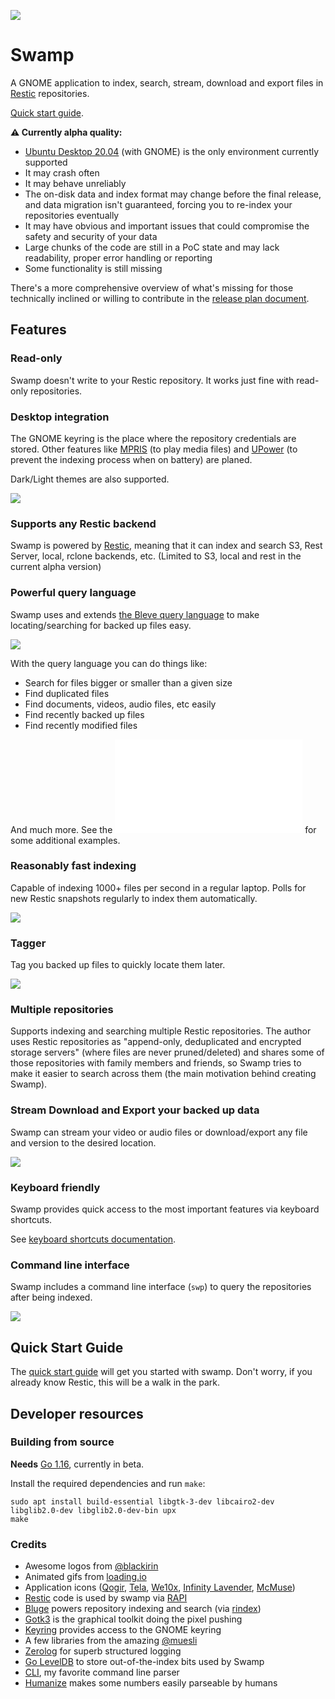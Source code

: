 ![](docs/images/banner.jpg)

# Swamp

A GNOME application to index, search, stream, download and export files in [Restic](https://restic.net) repositories.

[Quick start guide](docs/quickstart.md).

**⚠️ Currently alpha quality:**

* [Ubuntu Desktop 20.04](https://releases.ubuntu.com/20.04) (with GNOME) is the only environment currently supported
* It may crash often
* It may behave unreliably
* The on-disk data and index format may change before the final release, and data migration isn't guaranteed, forcing you to re-index your repositories eventually
* It may have obvious and important issues that could compromise the safety and security of your data
* Large chunks of the code are still in a PoC state and may lack readability, proper error handling or reporting
* Some functionality is still missing

There's a more comprehensive overview of what's missing for those technically inclined or willing to contribute in the [release plan document](docs/release_plan.md).

## Features

### Read-only

Swamp doesn't write to your Restic repository. It works just fine with read-only repositories.

### Desktop integration

The GNOME keyring is the place where the repository credentials are stored. Other features like [MPRIS](https://specifications.freedesktop.org/mpris-spec/latest/) (to play media files) and [UPower](https://upower.freedesktop.org/) (to prevent the indexing process when on battery) are planed.

Dark/Light themes are also supported.

![](docs/images/dark-light.png)

### Supports any Restic backend

Swamp is powered by [Restic](https://restic.net), meaning that it can index and search S3, Rest Server, local, rclone backends, etc. (Limited to S3, local and rest in the current alpha version)

### Powerful query language

Swamp uses and extends [the Bleve query language](https://blevesearch.com/docs/Query/) to make locating/searching for backed up files easy.

![](docs/images/search.png)

With the query language you can do things like:

* Search for files bigger or smaller than a given size
* Find duplicated files
* Find documents, videos, audio files, etc easily
* Find recently backed up files
* Find recently modified files

And much more. See the ![query language tutorial](docs/queries.md) for some additional examples.

### Reasonably fast indexing

Capable of indexing 1000+ files per second in a regular laptop. Polls for new Restic snapshots regularly to index them automatically.

![](docs/images/swamp-index.gif)

### Tagger

Tag you backed up files to quickly locate them later.

![](docs/images/tags.png)

### Multiple repositories

Supports indexing and searching multiple Restic repositories. The author uses Restic repositories as "append-only, deduplicated and encrypted storage servers" (where files are never pruned/deleted) and shares some of those repositories with family members and friends, so Swamp tries to make it easier to search across them (the main motivation behind creating Swamp).

### Stream Download and Export your backed up data

Swamp can stream your video or audio files or download/export any file and version to the desired location.

![](docs/images/menu.png)

### Keyboard friendly

Swamp provides quick access to the most important features via keyboard shortcuts.

See [keyboard shortcuts documentation](docs/keyboard-shortcuts.md).

### Command line interface

Swamp includes a command line interface (`swp`) to query the repositories after being indexed.

![](docs/images/cli.png)

## Quick Start Guide

The [quick start guide](docs/quickstart.md) will get you started with swamp. Don't worry, if you already know Restic, this will be a walk in the park.

## Developer resources

### Building from source

**Needs** [Go 1.16](https://golang.org/dl/#unstable), currently in beta.

Install the required dependencies and run `make`:

```
sudo apt install build-essential libgtk-3-dev libcairo2-dev libglib2.0-dev libglib2.0-dev-bin upx
make
```

### Credits

* Awesome logos from [@blackirin](https://github.com/blackirin)
* Animated gifs from [loading.io](https://loading.io)
* Application icons ([Qogir](https://github.com/vinceliuice/Qogir-icon-theme), [Tela](https://github.com/vinceliuice/Tela-icon-theme), [We10x](https://github.com/yeyushengfan258/We10X-icon-theme), [Infinity Lavender](https://www.gnome-look.org/p/1457365), [McMuse](https://github.com/yeyushengfan258/McMuse-icon-theme))
* [Restic](https://github.com/restic/restic) code is used by swamp via [RAPI](https://github.com/rubiojr/rapi)
* [Bluge](https://github.com/blugelabs/bluge) powers repository indexing and search (via [rindex](https://github.com/rubiojr/rindex))
* [Gotk3](https://github.com/gotk3/gotk3) is the graphical toolkit doing the pixel pushing
* [Keyring](https://github.com/zalando/go-keyring) provides access to the GNOME keyring
* A few libraries from the amazing [@muesli](https://github.com/muesli)
* [Zerolog](https://github.com/rs/zerolog) for superb structured logging
* [Go LevelDB](https://github.com/syndtr/goleveldb) to store out-of-the-index bits used by Swamp
* [CLI](https://github.com/urfave/cli), my favorite command line parser
* [Humanize](https://github.com/dustin/go-humanize) makes some numbers easily parseable by humans
